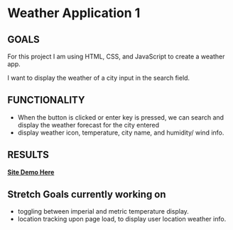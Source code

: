 # Weather Application 1

## GOALS
For this project I am using HTML, CSS, and JavaScript to create a weather app.

I want to display the weather of a city input in the search field.

## FUNCTIONALITY

- When the button is clicked or enter key is pressed, we can search and display the weather forecast for the city entered
- display weather icon, temperature, city name, and humidity/ wind info.



## RESULTS

<a href="https://itosam.github.io/weatherfinder/"><strong>Site Demo Here</strong></a>

## Stretch Goals currently working on
- toggling between imperial and metric temperature display.
- location tracking upon page load, to display user location weather info.